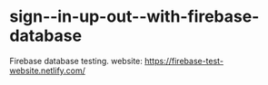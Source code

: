 # sign--in-up-out--with-firebase-database
Firebase database testing.
website: https://firebase-test-website.netlify.com/
